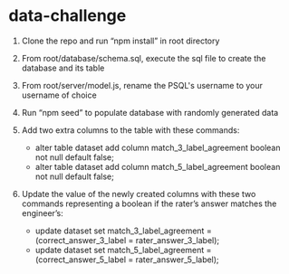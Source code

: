 # data-challenge

1. Clone the repo and run “npm install” in root directory

2. From root/database/schema.sql, execute the sql file to create the database and its table 

3. From root/server/model.js, rename the PSQL's username to your username of choice

4. Run “npm seed” to populate database with randomly generated data

5. Add two extra columns to the table with these commands:
	* alter table dataset add column match_3_label_agreement boolean not null default false;
	* alter table dataset add column match_5_label_agreement boolean not null default false;

6. Update the value of the newly created columns with these two commands representing a boolean if the rater’s answer matches the engineer’s:
	* update dataset set match_3_label_agreement = (correct_answer_3_label = rater_answer_3_label);
	* update dataset set match_5_label_agreement = (correct_answer_5_label = rater_answer_5_label);